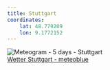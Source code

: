 ```yaml
---
title: Stuttgart
coordinates:
    lat: 48.779209
    lon: 9.1772152
---
```

<img src="//my.meteoblue.com/visimage/meteogram_web?look=KILOMETER_PER_HOUR%2CCELSIUS%2CMILLIMETER&apikey=5838a18e295d&temperature=C&windspeed=kmh&precipitationamount=mm&winddirection=3char&city=Stuttgart&iso2=de&lat=48.782299&lon=9.177020&asl=252&tz=Europe%2FBerlin&lang=de&sig=a86db103ee5f9645c8cf6d515d53a90b" srcset="//my.meteoblue.com/visimage/meteogram_web_hd?look=KILOMETER_PER_HOUR%2CCELSIUS%2CMILLIMETER&apikey=5838a18e295d&temperature=C&windspeed=kmh&precipitationamount=mm&winddirection=3char&city=Stuttgart&iso2=de&lat=48.782299&lon=9.177020&asl=252&tz=Europe%2FBerlin&lang=de&sig=7ae31cd04b5523e9a2244a23a80cd8d7 1.4x" alt="Meteogram - 5 days - Stuttgart"><a href="https://www.meteoblue.com/de/wetter/woche/stuttgart_deutschland_2825297" target="_blank" style="display: block;">Wetter Stuttgart - meteoblue</a>